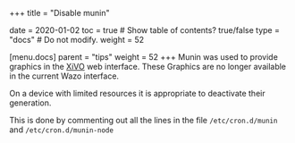 +++
title = "Disable munin"

date = 2020-01-02
toc = true  # Show table of contents? true/false
type = "docs"  # Do not modify.
weight = 52

[menu.docs]
  parent = "tips"
  weight = 52
+++
Munin was used to provide graphics in the [XiVO](https://www.xivo.solutions) web interface. These Graphics are no longer available in the current Wazo interface.

On a device with limited resources it is appropriate to deactivate their generation.

This is done by commenting out all the lines in the file `/etc/cron.d/munin` and `/etc/cron.d/munin-node`
